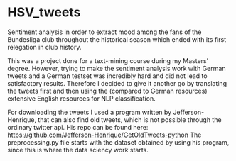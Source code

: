# HSV_tweets

Sentiment analysis in order to extract mood among the fans of the Bundesliga club throughout the historical season which ended with its first relegation in club history.

This was a project done for a text-mining course during my Masters' degree. However, trying to make the sentiment analysis work with German tweets and a German testset
was incredibly hard and did not lead to satisfactory results. Therefore I decided to give it another go by translating the tweets first and then using the (compared to
German resources) extensive English resources for NLP classification.

For downloading the tweets I used a program written by Jefferson-Henrique, that can also find old tweets, which is not possible through the ordinary twitter api.
His repo can be found here: https://github.com/Jefferson-Henrique/GetOldTweets-python 
The preprocessing.py file starts with the dataset obtained by using his program, since this is where the data sciency work starts. 
